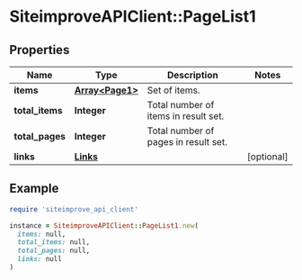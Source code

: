 # SiteimproveAPIClient::PageList1

## Properties

| Name | Type | Description | Notes |
| ---- | ---- | ----------- | ----- |
| **items** | [**Array&lt;Page1&gt;**](Page1.md) | Set of items. |  |
| **total_items** | **Integer** | Total number of items in result set. |  |
| **total_pages** | **Integer** | Total number of pages in result set. |  |
| **links** | [**Links**](Links.md) |  | [optional] |

## Example

```ruby
require 'siteimprove_api_client'

instance = SiteimproveAPIClient::PageList1.new(
  items: null,
  total_items: null,
  total_pages: null,
  links: null
)
```

